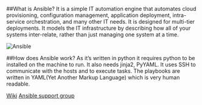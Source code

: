 ##What is Ansible?
It is a simple IT automation engine that automates cloud provisioning, configuration management, application deployment, intra-service orchestration, and many other IT needs.
It is designed for multi-tier deployments.
It models the IT infrastructure by describing how all of your systems inter-relate, rather than just managing one system at a time.

![Ansible](https://raw.githubusercontent.com/adithyakhamithkar/ansible/master/roles/ansible/images/ansible.png)

##How does Ansible work?
As it’s written in python it requires python to be installed on the machine to run. It also needs jinja2, PyYAML.
It uses SSH to communicate with the hosts and to execute tasks.
The playbooks are written in YAML(Yet Another Markup Language) which is very human readable.

[Wiki](http://docs.ansible.com/)
[Ansible support group](https://groups.google.com/forum/#!forum/ansible-project)
